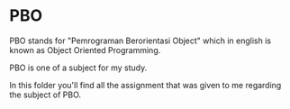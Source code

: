 # PBO
PBO stands for "Pemrograman Berorientasi Object" which in english is known as Object Oriented Programming.

PBO is one of a subject for my study.

In this folder you'll find all the assignment that was given to me regarding the subject of PBO.